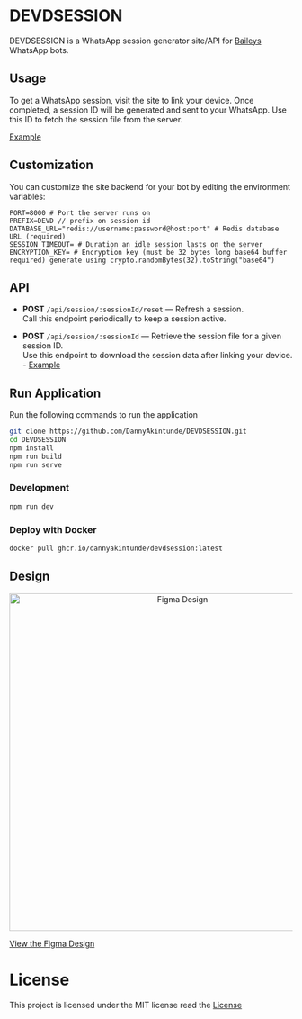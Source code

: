 # DEVDSESSION

DEVDSESSION is a WhatsApp session generator site/API for [Baileys](https://github.com/WhiskeySockets/Baileys) WhatsApp bots.

## Usage

To get a WhatsApp session, visit the site to link your device. Once completed, a session ID will be generated and sent to your WhatsApp. Use this ID to fetch the session file from the server.

[Example](examples/get-session.js)

## Customization

You can customize the site backend for your bot by editing the environment variables:

```.env
PORT=8000 # Port the server runs on
PREFIX=DEVD // prefix on session id
DATABASE_URL="redis://username:password@host:port" # Redis database URL (required)
SESSION_TIMEOUT= # Duration an idle session lasts on the server
ENCRYPTION_KEY= # Encryption key (must be 32 bytes long base64 buffer required) generate using crypto.randomBytes(32).toString("base64")
```

## API

-   **POST** `/api/session/:sessionId/reset` — Refresh a session.  
    Call this endpoint periodically to keep a session active.

-   **POST** `/api/session/:sessionId` — Retrieve the session file for a given session ID.  
    Use this endpoint to download the session data after linking your device. - [Example](examples/get-session.js)

## Run Application

Run the following commands to run the application

```sh
git clone https://github.com/DannyAkintunde/DEVDSESSION.git
cd DEVDSESSION
npm install
npm run build
npm run serve
```

### Development

```sh
npm run dev
```

### Deploy with Docker

```sh
docker pull ghcr.io/dannyakintunde/devdsession:latest
```

## Design

<div align="center">
    <img src="https://github.com/user-attachments/assets/73c30261-8cfa-4a24-8ce3-16758e292a3b" alt="Figma Design" width="600"/>
</div>

[View the Figma Design](https://www.figma.com/design/iNnir9J4Y4UOEceiWxZZLO/DEVD-Session?node-id=0-1&t=RZyBPYzolON1qwLN-1)

# License

This project is licensed under the MIT license read the [License](LICENSE)
